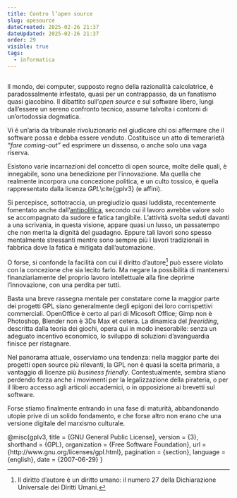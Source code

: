```yaml
---
title: Contro l’open source
slug: opesource
dateCreated: 2025-02-26 21:37
dateUpdated: 2025-02-26 21:37
order: 29
visible: true
tags:
  - informatica
---
```


##

<span class="newthought">Il mondo</span>, dei computer, supposto regno della razionalità calcolatrice, è paradossalmente infestato, quasi per un contrappasso, da un fanatismo quasi giacobino. Il dibattito sull’_open source_ e sul software libero, lungi dall’essere un sereno confronto tecnico, assume talvolta i contorni di un’ortodossia dogmatica.

Vi è un’aria da tribunale rivoluzionario nel giudicare chi osi affermare che il software possa e debba essere venduto. Costituisce un atto di temerarietà _“fare coming-out”_ ed esprimere un dissenso, o anche solo una vaga riserva.

Esistono varie incarnazioni del concetto di open source, molte delle quali, è innegabile, sono una benedizione per l’innovazione. Ma quella che realmente incorpora una concezione politica, e un culto tossico, è quella rappresentato dalla licenza _GPL_\cite{gplv3} (e affini).

Si percepisce, sottotraccia, un pregiudizio quasi luddista, recentemente fomentato anche dall’[antipolitica](/notes/antipolitica/), secondo cui il lavoro avrebbe valore solo se accompagnato da sudore e fatica tangibile. L’attività svolta seduti davanti a una scrivania, in questa visione, appare quasi un lusso, un passatempo che non merita la dignità del guadagno. Eppure tali lavori sono spesso mentalmente stressanti mentre sono sempre più i lavori tradizionali in fabbrica dove la fatica è mitigata dall’automazione.

O forse, si confonde la facilità con cui il diritto d’autore[^1] può essere violato con la concezione che sia lecito farlo. Ma negare la possibilità di mantenersi finanziariamente del proprio lavoro intellettuale alla fine deprime l’innovazione, con una perdita per tutti.

[^1]: Il diritto d’autore è un diritto umano: il numero 27 della Dichiarazione Universale dei Diritti Umani.

Basta una breve rassegna mentale per constatare come la maggior parte dei progetti GPL siano generalmente degli epigoni dei loro corrispettivi commerciali. OpenOffice è certo al pari di Micosoft Office; Gimp non è Photoshop, Blender non è 3Ds Max et cetera. La dinamica del _freeriding_, descritta dalla teoria dei giochi, opera qui in modo inesorabile: senza un adeguato incentivo economico, lo sviluppo di soluzioni d’avanguardia finisce per ristagnare.

Nel panorama attuale, osserviamo una tendenza: nella maggior parte dei progetti open source più rilevanti, la GPL non è quasi la scelta primaria, a vantaggio di licenze più _business friendly_. Contestualmente, sembra stiano perdendo forza anche i movimenti per la legalizzazione della pirateria, o per il libero accesso agli articoli accademici, o in opposizione ai brevetti sul software.

Forse stiamo finalmente entrando in una fase di maturità, abbandonando utopie prive di un solido fondamento, e che forse altro non erano che una versione digitale del marxismo culturale.

<bibliography>
@misc{gplv3,
  title        = {GNU General Public License},
  version      = {3},
  shorthand    = {GPL},
  organization = {Free Software Foundation},
  url          = {http://www.gnu.org/licenses/gpl.html},
  pagination   = {section},
  language     = {english},
  date         = {2007-06-29}
}
<bibliography>
